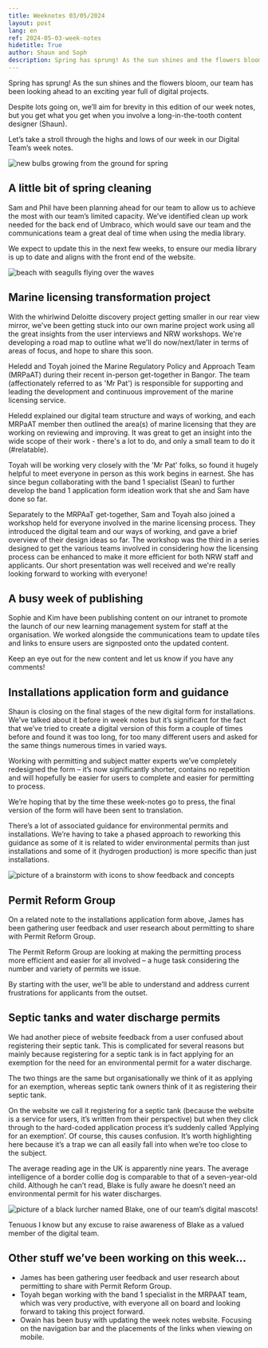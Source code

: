 ```yaml
---
title: Weeknotes 03/05/2024
layout: post
lang: en
ref: 2024-05-03-week-notes
hidetitle: True
author: Shaun and Soph
description: Spring has sprung! As the sun shines and the flowers bloom, our team has been looking ahead to an exciting year full of digital projects. 
---
```


Spring has sprung! As the sun shines and the flowers bloom, our team has been looking ahead to an exciting year full of digital projects. 

Despite lots going on, we’ll aim for brevity in this edition of our week notes, but you get what you get when you involve a long-in-the-tooth content designer (Shaun). 

Let’s take a stroll through the highs and lows of our week in our Digital Team’s week notes.

![new bulbs growing from the ground for spring](https://github.com/nrw-digital/week-notes/blob/ede3df8780b6955a3db60a8bd6ba7282ab6fc20f/images/bulbs.jpg?raw=true)

## A little bit of spring cleaning

Sam and Phil have been planning ahead for our team to allow us to achieve the most with our team’s limited capacity. We’ve identified clean up work needed for the back end of Umbraco, which would save our team and the communications team a great deal of time when using the media library. 

We expect to update this in the next few weeks, to ensure our media library is up to date and aligns with the front end of the website.

![beach with seagulls flying over the waves](https://github.com/nrw-digital/week-notes/blob/ede3df8780b6955a3db60a8bd6ba7282ab6fc20f/images/gulls-1937919_1280.jpg?raw=true)

## Marine licensing transformation project

With the whirlwind Deloitte discovery project getting smaller in our rear view mirror, we've been getting stuck into our own marine project work using all the great insights from the user interviews and NRW workshops. We're developing a road map to outline what we'll do now/next/later in terms of areas of focus, and hope to share this soon.
 
Heledd and Toyah joined the Marine Regulatory Policy and Approach Team (MRPaAT) during their recent in-person get-together in Bangor. The team (affectionately referred to as 'Mr Pat') is responsible for supporting and leading the development and continuous improvement of the marine licensing service.
 
Heledd explained our digital team structure and ways of working, and each MRPaAT member then outlined the area(s) of marine licensing that they are working on reviewing and improving. It was great to get an insight into the wide scope of their work - there's a lot to do, and only a small team to do it (#relatable).
 
Toyah will be working very closely with the 'Mr Pat' folks, so found it hugely helpful to meet everyone in person as this work begins in earnest. She has since begun collaborating with the band 1 specialist (Sean) to further develop the band 1 application form ideation work that she and Sam have done so far.
 
Separately to the MRPAaT get-together, Sam and Toyah also joined a workshop held for everyone involved in the marine licensing process. They introduced the digital team and our ways of working, and gave a brief overview of their design ideas so far. The workshop was the third in a series designed to get the various teams involved in considering how the licensing process can be enhanced to make it more efficient for both NRW staff and applicants. Our short presentation was well received and we're really looking forward to working with everyone!

## A busy week of publishing

Sophie and Kim have been publishing content on our intranet to promote the launch of our new learning management system for staff at the organisation. We worked alongside the communications team to update tiles and links to ensure users are signposted onto the updated content.

Keep an eye out for the new content and let us know if you have any comments!

## Installations application form and guidance

Shaun is closing on the final stages of the new digital form for installations. We’ve talked about it before in week notes but it’s significant for the fact that we’ve tried to create a digital version of this form a couple of times before and found it was too long, for too many different users and asked for the same things numerous times in varied ways.

Working with permitting and subject matter experts we’ve completely redesigned the form – it’s now significantly shorter, contains no repetition and will hopefully be easier for users to complete and easier for permitting to process.

We’re hoping that by the time these week-notes go to press, the final version of the form will have been sent to translation.

There’s a lot of associated guidance for environmental permits and installations. We’re having to take a phased approach to reworking this guidance as some of it is related to wider environmental permits than just installations and some of it (hydrogen production) is more specific than just installations.

![picture of a brainstorm with icons to show feedback and concepts](https://github.com/nrw-digital/week-notes/blob/ede3df8780b6955a3db60a8bd6ba7282ab6fc20f/images/whiteboard-4876651_1280.jpg?raw=true)

## Permit Reform Group

On a related note to the installations application form above, James has been gathering user feedback and user research about permitting to share with Permit Reform Group.

The Permit Reform Group are looking at making the permitting process more efficient and easier for all involved – a huge task considering the number and variety of permits we issue.

By starting with the user, we’ll be able to understand and address current frustrations for applicants from the outset.

## Septic tanks and water discharge permits

We had another piece of website feedback from a user confused about registering their septic tank. This is complicated for several reasons but mainly because registering for a septic tank is in fact applying for an exemption for the need for an environmental permit for a water discharge. 

The two things are the same but organisationally we think of it as applying for an exemption, whereas septic tank owners think of it as registering their septic tank.

On the website we call it registering for a septic tank (because the website is a service for users, it’s written from their perspective) but when they click through to the hard-coded application process it’s suddenly called ‘Applying for an exemption’. Of course, this causes confusion. It’s worth highlighting here because it’s a trap we can all easily fall into when we’re too close to the subject.

The average reading age in the UK is apparently nine years. The average intelligence of a border collie dog is comparable to that of a seven-year-old child. Although he can’t read, Blake is fully aware he doesn’t need an environmental permit for his water discharges.

![picture of a black lurcher named Blake, one of our team’s digital mascots!](https://github.com/nrw-digital/week-notes/blob/ede3df8780b6955a3db60a8bd6ba7282ab6fc20f/images/blake.jpg?raw=true)

Tenuous I know but any excuse to raise awareness of Blake as a valued member of the digital team.

## Other stuff we’ve been working on this week…
+ James has been gathering user feedback and user research about permitting to share with Permit Reform Group.
+ Toyah began working with the band 1 specialist in the MRPAAT team, which was very productive, with everyone all on board and looking forward to taking this project forward.
+ Owain has been busy with updating the week notes website. Focusing on the navigation bar and the placements of the links when viewing on mobile.

